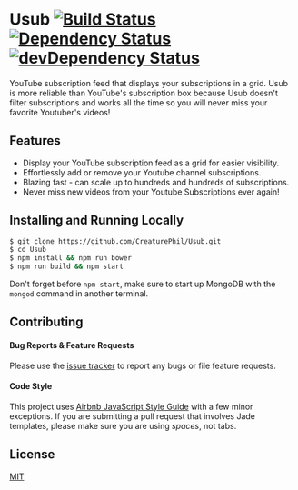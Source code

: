 # Usub [![Build Status](https://travis-ci.org/CreaturePhil/Usub.svg)](https://travis-ci.org/CreaturePhil/Usub) [![Dependency Status](https://david-dm.org/creaturephil/Usub.svg)](https://david-dm.org/creaturephil/Usub) [![devDependency Status](https://david-dm.org/creaturephil/Usub/dev-status.svg)](https://david-dm.org/creaturephil/Usub#info=devDependencies)

YouTube subscription feed that displays your subscriptions in a grid. 
Usub is more reliable than YouTube's subscription box because Usub doesn't 
filter subscriptions and works all the time so you will never miss 
your favorite Youtuber's videos!

## Features
- Display your YouTube subscription feed as a grid for easier visibility.
- Effortlessly add or remove your Youtube channel subscriptions.
- Blazing fast - can scale up to hundreds and hundreds of subscriptions.
- Never miss new videos from your Youtube Subscriptions ever again!

## Installing and Running Locally

```bash
$ git clone https://github.com/CreaturePhil/Usub.git
$ cd Usub
$ npm install && npm run bower
$ npm run build && npm start
```
Don't forget before `npm start`, make sure to start up MongoDB with the `mongod` command in another terminal.

## Contributing

#### Bug Reports & Feature Requests
Please use the [issue tracker](https://github.com/creaturephil/usub/issues) to report any bugs or file feature requests.

#### Code Style
This project uses [Airbnb JavaScript Style Guide](https://github.com/airbnb/javascript) with a few minor exceptions. If you are submitting a pull request that involves Jade templates, please make sure you are using *spaces*, not tabs.

## License

[MIT](LICENSE)
